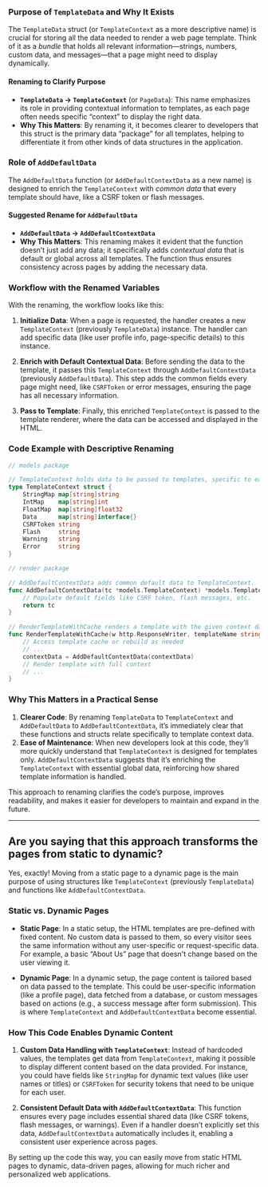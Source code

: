 ### Purpose of `TemplateData` and Why It Exists
The `TemplateData` struct (or `TemplateContext` as a more descriptive name) is crucial for storing all the data needed to render a web page template. Think of it as a *bundle* that holds all relevant information—strings, numbers, custom data, and messages—that a page might need to display dynamically. 

#### Renaming to Clarify Purpose
- **`TemplateData` -> `TemplateContext`** (or `PageData`): This name emphasizes its role in providing contextual information to templates, as each page often needs specific “context” to display the right data.
- **Why This Matters**: By renaming it, it becomes clearer to developers that this struct is the primary data “package” for all templates, helping to differentiate it from other kinds of data structures in the application.

### Role of `AddDefaultData`
The `AddDefaultData` function (or `AddDefaultContextData` as a new name) is designed to enrich the `TemplateContext` with *common data* that every template should have, like a CSRF token or flash messages. 

#### Suggested Rename for `AddDefaultData`
- **`AddDefaultData` -> `AddDefaultContextData`**
- **Why This Matters**: This renaming makes it evident that the function doesn’t just add any data; it specifically adds *contextual data* that is default or global across all templates. The function thus ensures consistency across pages by adding the necessary data.

### Workflow with the Renamed Variables
With the renaming, the workflow looks like this:

1. **Initialize Data**: When a page is requested, the handler creates a new `TemplateContext` (previously `TemplateData`) instance. The handler can add specific data (like user profile info, page-specific details) to this instance.

2. **Enrich with Default Contextual Data**: Before sending the data to the template, it passes this `TemplateContext` through `AddDefaultContextData` (previously `AddDefaultData`). This step adds the common fields every page might need, like `CSRFToken` or error messages, ensuring the page has all necessary information.

3. **Pass to Template**: Finally, this enriched `TemplateContext` is passed to the template renderer, where the data can be accessed and displayed in the HTML.

### Code Example with Descriptive Renaming

```go
// models package

// TemplateContext holds data to be passed to templates, specific to each page or request.
type TemplateContext struct {
	StringMap map[string]string
	IntMap    map[string]int
	FloatMap  map[string]float32
	Data      map[string]interface{}
	CSRFToken string
	Flash     string
	Warning   string
	Error     string
}
```

```go
// render package

// AddDefaultContextData adds common default data to TemplateContext.
func AddDefaultContextData(tc *models.TemplateContext) *models.TemplateContext {
	// Populate default fields like CSRF token, flash messages, etc.
	return tc
}

// RenderTemplateWithCache renders a template with the given context data.
func RenderTemplateWithCache(w http.ResponseWriter, templateName string, contextData *models.TemplateContext) {
	// Access template cache or rebuild as needed
	// ...
	contextData = AddDefaultContextData(contextData)
	// Render template with full context
	// ...
}
```

### Why This Matters in a Practical Sense
1. **Clearer Code**: By renaming `TemplateData` to `TemplateContext` and `AddDefaultData` to `AddDefaultContextData`, it’s immediately clear that these functions and structs relate specifically to template context data.
2. **Ease of Maintenance**: When new developers look at this code, they’ll more quickly understand that `TemplateContext` is designed for templates only. `AddDefaultContextData` suggests that it’s enriching the `TemplateContext` with essential global data, reinforcing how shared template information is handled.

This approach to renaming clarifies the code’s purpose, improves readability, and makes it easier for developers to maintain and expand in the future.

---
Are you saying that this approach transforms the pages from static to dynamic?
---

Yes, exactly! Moving from a static page to a dynamic page is the main purpose of using structures like `TemplateContext` (previously `TemplateData`) and functions like `AddDefaultContextData`. 

### Static vs. Dynamic Pages
- **Static Page**: In a static setup, the HTML templates are pre-defined with fixed content. No custom data is passed to them, so every visitor sees the same information without any user-specific or request-specific data. For example, a basic “About Us” page that doesn't change based on the user viewing it.
  
- **Dynamic Page**: In a dynamic setup, the page content is tailored based on data passed to the template. This could be user-specific information (like a profile page), data fetched from a database, or custom messages based on actions (e.g., a success message after form submission). This is where `TemplateContext` and `AddDefaultContextData` become essential.

### How This Code Enables Dynamic Content
1. **Custom Data Handling with `TemplateContext`**: Instead of hardcoded values, the templates get data from `TemplateContext`, making it possible to display different content based on the data provided. For instance, you could have fields like `StringMap` for dynamic text values (like user names or titles) or `CSRFToken` for security tokens that need to be unique for each user.

2. **Consistent Default Data with `AddDefaultContextData`**: This function ensures every page includes essential shared data (like CSRF tokens, flash messages, or warnings). Even if a handler doesn’t explicitly set this data, `AddDefaultContextData` automatically includes it, enabling a consistent user experience across pages.

By setting up the code this way, you can easily move from static HTML pages to dynamic, data-driven pages, allowing for much richer and personalized web applications.
